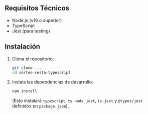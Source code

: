 ## Requisitos Técnicos

* Node.js (v16 o superior)
* TypeScript
* Jest (para testing)

## Instalación

1.  Clona el repositorio:
    ```bash
    git clone ...
    cd sorteo-cesta-typescript
    ```

2.  Instala las dependencias de desarrollo:
    ```bash
    npm install
    ```
    (Esto instalará `typescript`, `ts-node`, `jest`, `ts-jest` y `@types/jest` definidos en `package.json`).